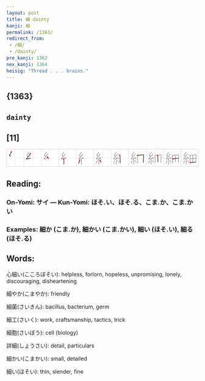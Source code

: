 ```yaml
---
layout: post
title: 細 dainty
kanji: 細
permalink: /1363/
redirect_from:
 - /細/
 - /dainty/
pre_kanji: 1362
nex_kanji: 1364
heisig: "Thread . . . brains."
---
```


## {1363}

## `dainty`

## [11]

<div class="stroke"><img src="../images/E7B4B0.png" /></div>

## Reading:

### On-Yomi: サイ &mdash; Kun-Yomi: ほそ.い、ほそ.る、こま.か、こま.かい

### Examples: 細か (こま.か), 細かい (こま.かい), 細い (ほそ.い), 細る (ほそ.る)

## Words:

心細い(こころぼそい): helpless, forlorn, hopeless, unpromising, lonely, discouraging, disheartening

細やか(こまやか): friendly

細菌(さいきん): bacillus, bacterium, germ

細工(さいく): work, craftsmanship, tactics, trick

細胞(さいぼう): cell (biology)

詳細(しょうさい): detail, particulars

細かい(こまかい): small, detailed

細い(ほそい): thin, slender, fine
